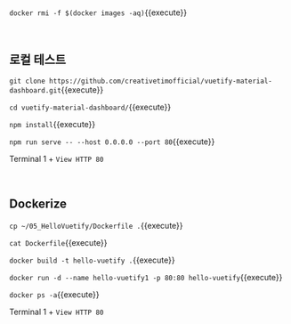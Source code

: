 <br>

`docker rmi -f $(docker images -aq)`{{execute}}

<br>

## 로컬 테스트

`git clone https://github.com/creativetimofficial/vuetify-material-dashboard.git`{{execute}}

`cd vuetify-material-dashboard/`{{execute}}

`npm install`{{execute}}

`npm run serve -- --host 0.0.0.0 --port 80`{{execute}}

Terminal 1 + `View HTTP 80`

<br>

## Dockerize

`cp ~/05_HelloVuetify/Dockerfile .`{{execute}}

`cat Dockerfile`{{execute}}

`docker build -t hello-vuetify .`{{execute}}

`docker run -d --name hello-vuetify1 -p 80:80 hello-vuetify`{{execute}}

`docker ps -a`{{execute}}

Terminal 1 + `View HTTP 80`
